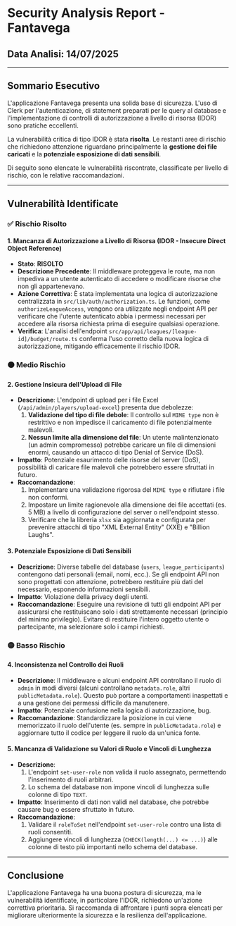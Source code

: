 # Security Analysis Report - Fantavega

## Data Analisi: 14/07/2025

---

## Sommario Esecutivo

L'applicazione Fantavega presenta una solida base di sicurezza. L'uso di Clerk per l'autenticazione, di statement preparati per le query al database e l'implementazione di controlli di autorizzazione a livello di risorsa (IDOR) sono pratiche eccellenti.

La vulnerabilità critica di tipo IDOR è stata **risolta**. Le restanti aree di rischio che richiedono attenzione riguardano principalmente la **gestione dei file caricati** e la **potenziale esposizione di dati sensibili**.

Di seguito sono elencate le vulnerabilità riscontrate, classificate per livello di rischio, con le relative raccomandazioni.

---

## Vulnerabilità Identificate

### ✅ Rischio Risolto

#### 1. Mancanza di Autorizzazione a Livello di Risorsa (IDOR - Insecure Direct Object Reference)

- **Stato**: **RISOLTO**
- **Descrizione Precedente**: Il middleware proteggeva le route, ma non impediva a un utente autenticato di accedere o modificare risorse che non gli appartenevano.
- **Azione Correttiva**: È stata implementata una logica di autorizzazione centralizzata in `src/lib/auth/authorization.ts`. Le funzioni, come `authorizeLeagueAccess`, vengono ora utilizzate negli endpoint API per verificare che l'utente autenticato abbia i permessi necessari per accedere alla risorsa richiesta prima di eseguire qualsiasi operazione.
- **Verifica**: L'analisi dell'endpoint `src/app/api/leagues/[league-id]/budget/route.ts` conferma l'uso corretto della nuova logica di autorizzazione, mitigando efficacemente il rischio IDOR.

### 🟠 Medio Rischio

#### 2. Gestione Insicura dell'Upload di File

- **Descrizione**: L'endpoint di upload per i file Excel (`/api/admin/players/upload-excel`) presenta due debolezze:
  1. **Validazione del tipo di file debole**: Il controllo sul `MIME type` non è restrittivo e non impedisce il caricamento di file potenzialmente malevoli.
  2. **Nessun limite alla dimensione del file**: Un utente malintenzionato (un admin compromesso) potrebbe caricare un file di dimensioni enormi, causando un attacco di tipo Denial of Service (DoS).
- **Impatto**: Potenziale esaurimento delle risorse del server (DoS), possibilità di caricare file malevoli che potrebbero essere sfruttati in futuro.
- **Raccomandazione**:
  1. Implementare una validazione rigorosa del `MIME type` e rifiutare i file non conformi.
  2. Impostare un limite ragionevole alla dimensione dei file accettati (es. 5 MB) a livello di configurazione del server o nell'endpoint stesso.
  3. Verificare che la libreria `xlsx` sia aggiornata e configurata per prevenire attacchi di tipo "XML External Entity" (XXE) e "Billion Laughs".

#### 3. Potenziale Esposizione di Dati Sensibili

- **Descrizione**: Diverse tabelle del database (`users`, `league_participants`) contengono dati personali (email, nomi, ecc.). Se gli endpoint API non sono progettati con attenzione, potrebbero restituire più dati del necessario, esponendo informazioni sensibili.
- **Impatto**: Violazione della privacy degli utenti.
- **Raccomandazione**: Eseguire una revisione di tutti gli endpoint API per assicurarsi che restituiscano solo i dati strettamente necessari (principio del minimo privilegio). Evitare di restituire l'intero oggetto utente o partecipante, ma selezionare solo i campi richiesti.

### 🟡 Basso Rischio

#### 4. Inconsistenza nel Controllo dei Ruoli

- **Descrizione**: Il middleware e alcuni endpoint API controllano il ruolo di `admin` in modi diversi (alcuni controllano `metadata.role`, altri `publicMetadata.role`). Questo può portare a comportamenti inaspettati e a una gestione dei permessi difficile da manutenere.
- **Impatto**: Potenziale confusione nella logica di autorizzazione, bug.
- **Raccomandazione**: Standardizzare la posizione in cui viene memorizzato il ruolo dell'utente (es. sempre in `publicMetadata.role`) e aggiornare tutto il codice per leggere il ruolo da un'unica fonte.

#### 5. Mancanza di Validazione su Valori di Ruolo e Vincoli di Lunghezza

- **Descrizione**:
  1. L'endpoint `set-user-role` non valida il ruolo assegnato, permettendo l'inserimento di ruoli arbitrari.
  2. Lo schema del database non impone vincoli di lunghezza sulle colonne di tipo `TEXT`.
- **Impatto**: Inserimento di dati non validi nel database, che potrebbe causare bug o essere sfruttato in futuro.
- **Raccomandazione**:
  1. Validare il `roleToSet` nell'endpoint `set-user-role` contro una lista di ruoli consentiti.
  2. Aggiungere vincoli di lunghezza (`CHECK(length(...) <= ...)`) alle colonne di testo più importanti nello schema del database.

---

## Conclusione

L'applicazione Fantavega ha una buona postura di sicurezza, ma le vulnerabilità identificate, in particolare l'IDOR, richiedono un'azione correttiva prioritaria. Si raccomanda di affrontare i punti sopra elencati per migliorare ulteriormente la sicurezza e la resilienza dell'applicazione.
